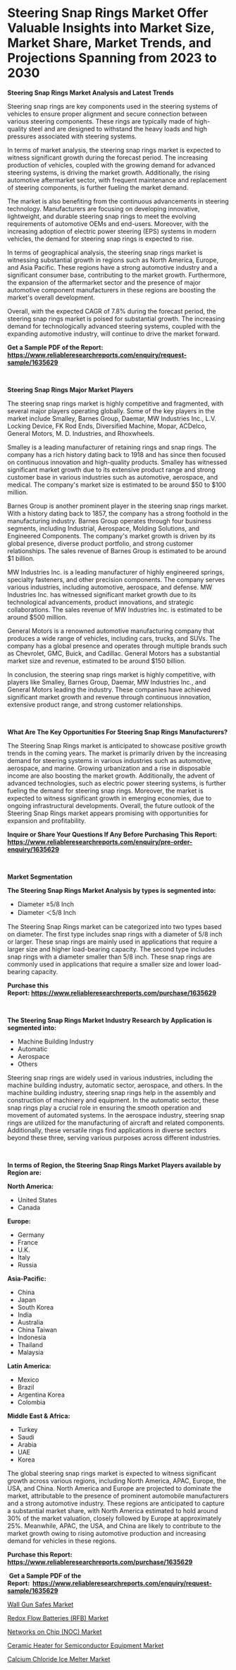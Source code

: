 <p><h1>Steering Snap Rings Market Offer Valuable Insights into Market Size, Market Share, Market Trends, and Projections Spanning from 2023 to 2030</h1></p><p><strong>Steering Snap Rings Market Analysis and Latest Trends</strong></p>
<p><p>Steering snap rings are key components used in the steering systems of vehicles to ensure proper alignment and secure connection between various steering components. These rings are typically made of high-quality steel and are designed to withstand the heavy loads and high pressures associated with steering systems.</p><p>In terms of market analysis, the steering snap rings market is expected to witness significant growth during the forecast period. The increasing production of vehicles, coupled with the growing demand for advanced steering systems, is driving the market growth. Additionally, the rising automotive aftermarket sector, with frequent maintenance and replacement of steering components, is further fueling the market demand.</p><p>The market is also benefiting from the continuous advancements in steering technology. Manufacturers are focusing on developing innovative, lightweight, and durable steering snap rings to meet the evolving requirements of automotive OEMs and end-users. Moreover, with the increasing adoption of electric power steering (EPS) systems in modern vehicles, the demand for steering snap rings is expected to rise.</p><p>In terms of geographical analysis, the steering snap rings market is witnessing substantial growth in regions such as North America, Europe, and Asia Pacific. These regions have a strong automotive industry and a significant consumer base, contributing to the market growth. Furthermore, the expansion of the aftermarket sector and the presence of major automotive component manufacturers in these regions are boosting the market's overall development.</p><p>Overall, with the expected CAGR of 7.8% during the forecast period, the steering snap rings market is poised for substantial growth. The increasing demand for technologically advanced steering systems, coupled with the expanding automotive industry, will continue to drive the market forward.</p></p>
<p><strong>Get a Sample PDF of the Report:&nbsp; <a href="https://www.reliableresearchreports.com/enquiry/request-sample/1635629">https://www.reliableresearchreports.com/enquiry/request-sample/1635629</a></strong></p>
<p>&nbsp;</p>
<p><strong>Steering Snap Rings Major Market Players</strong></p>
<p><p>The steering snap rings market is highly competitive and fragmented, with several major players operating globally. Some of the key players in the market include Smalley, Barnes Group, Daemar, MW Industries Inc., L.V. Locking Device, FK Rod Ends, Diversified Machine, Mopar, ACDelco, General Motors, M. D. Industries, and Rhoxwheels.</p><p>Smalley is a leading manufacturer of retaining rings and snap rings. The company has a rich history dating back to 1918 and has since then focused on continuous innovation and high-quality products. Smalley has witnessed significant market growth due to its extensive product range and strong customer base in various industries such as automotive, aerospace, and medical. The company's market size is estimated to be around $50 to $100 million.</p><p>Barnes Group is another prominent player in the steering snap rings market. With a history dating back to 1857, the company has a strong foothold in the manufacturing industry. Barnes Group operates through four business segments, including Industrial, Aerospace, Molding Solutions, and Engineered Components. The company's market growth is driven by its global presence, diverse product portfolio, and strong customer relationships. The sales revenue of Barnes Group is estimated to be around $1 billion.</p><p>MW Industries Inc. is a leading manufacturer of highly engineered springs, specialty fasteners, and other precision components. The company serves various industries, including automotive, aerospace, and defense. MW Industries Inc. has witnessed significant market growth due to its technological advancements, product innovations, and strategic collaborations. The sales revenue of MW Industries Inc. is estimated to be around $500 million.</p><p>General Motors is a renowned automotive manufacturing company that produces a wide range of vehicles, including cars, trucks, and SUVs. The company has a global presence and operates through multiple brands such as Chevrolet, GMC, Buick, and Cadillac. General Motors has a substantial market size and revenue, estimated to be around $150 billion.</p><p>In conclusion, the steering snap rings market is highly competitive, with players like Smalley, Barnes Group, Daemar, MW Industries Inc., and General Motors leading the industry. These companies have achieved significant market growth and revenue through continuous innovation, extensive product range, and strong customer relationships.</p></p>
<p>&nbsp;</p>
<p><strong>What Are The Key Opportunities For Steering Snap Rings Manufacturers?</strong></p>
<p><p>The Steering Snap Rings market is anticipated to showcase positive growth trends in the coming years. The market is primarily driven by the increasing demand for steering systems in various industries such as automotive, aerospace, and marine. Growing urbanization and a rise in disposable income are also boosting the market growth. Additionally, the advent of advanced technologies, such as electric power steering systems, is further fueling the demand for steering snap rings. Moreover, the market is expected to witness significant growth in emerging economies, due to ongoing infrastructural developments. Overall, the future outlook of the Steering Snap Rings market appears promising with opportunities for expansion and profitability.</p></p>
<p><strong>Inquire or Share Your Questions If Any Before Purchasing This Report: <a href="https://www.reliableresearchreports.com/enquiry/pre-order-enquiry/1635629">https://www.reliableresearchreports.com/enquiry/pre-order-enquiry/1635629</a></strong></p>
<p>&nbsp;</p>
<p><strong>Market Segmentation</strong></p>
<p><strong>The Steering Snap Rings Market Analysis by types is segmented into:</strong></p>
<p><ul><li>Diameter ≥5/8 Inch</li><li>Diameter ＜5/8 Inch</li></ul></p>
<p><p>The Steering Snap Rings market can be categorized into two types based on diameter. The first type includes snap rings with a diameter of 5/8 inch or larger. These snap rings are mainly used in applications that require a larger size and higher load-bearing capacity. The second type includes snap rings with a diameter smaller than 5/8 inch. These snap rings are commonly used in applications that require a smaller size and lower load-bearing capacity.</p></p>
<p><strong>Purchase this Report:&nbsp;<a href="https://www.reliableresearchreports.com/purchase/1635629">https://www.reliableresearchreports.com/purchase/1635629</a></strong></p>
<p>&nbsp;</p>
<p><strong>The Steering Snap Rings Market Industry Research by Application is segmented into:</strong></p>
<p><ul><li>Machine Building Industry</li><li>Automatic</li><li>Aerospace</li><li>Others</li></ul></p>
<p><p>Steering snap rings are widely used in various industries, including the machine building industry, automatic sector, aerospace, and others. In the machine building industry, steering snap rings help in the assembly and construction of machinery and equipment. In the automatic sector, these snap rings play a crucial role in ensuring the smooth operation and movement of automated systems. In the aerospace industry, steering snap rings are utilized for the manufacturing of aircraft and related components. Additionally, these versatile rings find applications in diverse sectors beyond these three, serving various purposes across different industries.</p></p>
<p>&nbsp;</p>
<p><strong>In terms of Region, the Steering Snap Rings Market Players available by Region are:</strong></p>
<p>
    <p> <strong> North America: </strong>
        <ul>
            <li>United States</li>
            <li>Canada</li>
        </ul>
        </p> 
    <p> <strong> Europe: </strong>
        <ul>
            <li>Germany</li>
            <li>France</li>
            <li>U.K.</li>
            <li>Italy</li>
            <li>Russia</li>
        </ul>
        </p> 
    <p> <strong> Asia-Pacific: </strong>
        <ul>
            <li>China</li>
            <li>Japan</li>
            <li>South Korea</li>
            <li>India</li>
            <li>Australia</li>
            <li>China Taiwan</li>
            <li>Indonesia</li>
            <li>Thailand</li>
            <li>Malaysia</li>
        </ul>
        </p> 
    <p> <strong> Latin America: </strong>
        <ul>
            <li>Mexico</li>
            <li>Brazil</li>
            <li>Argentina Korea</li>
            <li>Colombia</li>
        </ul>
        </p> 
    <p> <strong> Middle East & Africa: </strong>
        <ul>
            <li>Turkey</li>
            <li>Saudi</li>
            <li>Arabia</li>
            <li>UAE</li>
            <li>Korea</li>
        </ul>
    </p>
    </p>
<p><p>The global steering snap rings market is expected to witness significant growth across various regions, including North America, APAC, Europe, the USA, and China. North America and Europe are projected to dominate the market, attributable to the presence of prominent automobile manufacturers and a strong automotive industry. These regions are anticipated to capture a substantial market share, with North America estimated to hold around 30% of the market valuation, closely followed by Europe at approximately 25%. Meanwhile, APAC, the USA, and China are likely to contribute to the market growth owing to rising automotive production and increasing demand for vehicles in these regions.</p></p>
<p><strong>Purchase this Report: <a href="https://www.reliableresearchreports.com/purchase/1635629">https://www.reliableresearchreports.com/purchase/1635629</a></strong></p>
<p>&nbsp;<strong>Get a Sample PDF of the Report:&nbsp;&nbsp;<a href="https://www.reliableresearchreports.com/enquiry/request-sample/1635629">https://www.reliableresearchreports.com/enquiry/request-sample/1635629</a></strong></p>
<p><strong></strong></p>
<p><p><a href="https://medium.com/@jeremybates83/wall-gun-safes-market-size-growth-forecast-2023-2030-4a266a7141c9">Wall Gun Safes Market</a></p><p><a href="https://www.linkedin.com/pulse/redox-flow-batteries-rfb-market-challenges-opportunities-fwk8c/">Redox Flow Batteries (RFB) Market</a></p><p><a href="https://www.linkedin.com/pulse/networks-chip-noc-market-share-amp-new-trends-analysis-91xzc/">Networks on Chip (NOC) Market</a></p><p><a href="https://www.linkedin.com/pulse/ceramic-heater-semiconductor-equipment-market-research-uzt2c/">Ceramic Heater for Semiconductor Equipment Market</a></p><p><a href="https://medium.com/@jarredmertz2772/calcium-chloride-ice-melter-market-size-growth-forecast-2023-2030-b2649d84d882">Calcium Chloride Ice Melter Market</a></p></p>